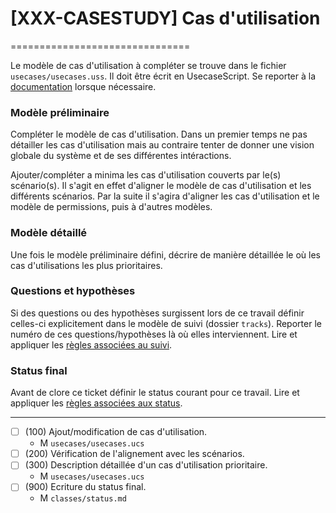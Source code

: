 # [XXX-CASESTUDY] Cas d'utilisation
===============================

Le modèle de cas d'utilisation à compléter se trouve dans le fichier
``usecases/usecases.uss``. Il doit être écrit en UsecaseScript.
Se reporter à la [documentation](https://modelscript.readthedocs.io/en/latest/scripts/usescases/index.html) lorsque nécessaire.

### Modèle préliminaire 

Compléter le modèle de cas d'utilisation. Dans un premier temps
ne pas détailler les cas d'utilisation mais au contraire tenter
de donner une vision globale du système et de ses différentes 
intéractions.

Ajouter/compléter a minima les cas d'utilisation couverts par 
le(s) scénario(s). Il s'agit en
effet d'aligner le modèle de cas d'utilisation et les différents
scénarios. Par la suite il s'agira d'aligner les cas d'utilisation
et le modèle de permissions, puis à d'autres modèles.

### Modèle détaillé

Une fois le modèle préliminaire défini, décrire de manière détaillée
le où les cas d'utilisations les plus prioritaires.

### Questions et hypothèses

Si des questions ou des hypothèses surgissent lors de ce travail
définir celles-ci explicitement dans le modèle de suivi
(dossier ``tracks``). Reporter le numéro de ces questions/hypothèses
là où elles interviennent. Lire et appliquer les [règles associées au suivi](https://modelscript.readthedocs.io/en/latest/scripts/tracks/index.html#rules). 
 
### Status final

Avant de clore ce ticket définir le status courant pour ce travail. Lire et appliquer les [règles associées aux status](https://modelscript.readthedocs.io/en/latest/methods/status/index.html#rules).

________

- [ ] (100) Ajout/modification de cas d'utilisation.
    - M ``usecases/usecases.ucs``
- [ ] (200) Vérification de l'alignement avec les scénarios.
- [ ] (300) Description détaillée d'un cas d'utilisation prioritaire.
    - M ``usecases/usecases.ucs``
- [ ] (900) Ecriture du status final.
    - M ``classes/status.md``

    
